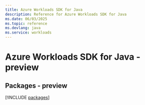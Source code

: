 ```yaml
---
title: Azure Workloads SDK for Java
description: Reference for Azure Workloads SDK for Java
ms.date: 06/03/2025
ms.topic: reference
ms.devlang: java
ms.service: workloads
---
```

# Azure Workloads SDK for Java - preview
## Packages - preview
[!INCLUDE [packages](workloads-index.md)]